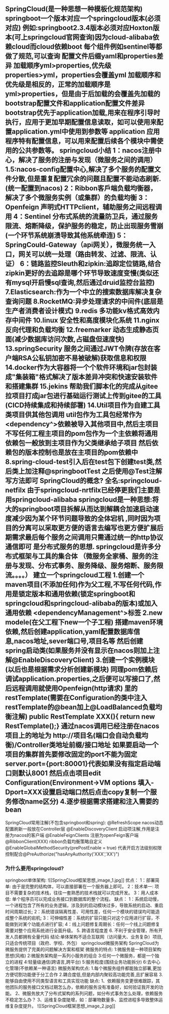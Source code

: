 SpringCloud(是一种思想一种模板化规范架构)
springboot一个版本对应一个springcloud版本(必须对应)
例如:springboot2.3.4版本必须对应Hoxton版本(可上springcloud官网查询)因为cloud-alibaba依赖cloud而cloud依赖boot
每个组件例如sentinel等都做了规范,可以查询
配置文件后缀yaml和properties差异
加载顺序yml>properties,优先级properties>yml，properties会覆盖yml
加载顺序和优先级是相反的，正常的加载顺序是yml>properties，但是由于后加载的会覆盖先加载的
bootstrap配置文件和application配置文件差异
bootstrap优先于application加载,用来在程序引导时执行，应用于更加早期配置信息读取，如可以使用来配置application.yml中使用到参数等
application 应用程序特有配置信息，可以用来配置后续各个模块中需使用的公共参数等。
springcloud小结
1：nacos注册中心，解决了服务的注册与发现（微服务之间的调用）
1.5:nacos-config配置中心,解决了多个服务的配置文件分散,但是重复配置冗余的问题且配置不能动态刷新.(统一配置到nacos)
2：Ribbon客戶端负载均衡器，解决了多个微服务实例（或集群）的负载均衡
3：Openfeign 声明式HTTPclient，辅助服务之间远程调用
4：Sentinel 分布式系统的流量防卫兵，通过服务限流、熔断降级，保护服务的稳定，防止出现服务雪崩(一个环节系统崩溃导致其他系统牵连)
5：SpringCould-Gateway（api网关），微服务统一入口，网关可以统一处理（路由转发、过滤、限流、认证）
6：链路监控Sleuth和zipkin:追踪定位链路,结合zipkin更好的去追踪是哪个环节导致速度变慢(类似还有mysql开启慢sql查询,然后通过druid监控台监控)
7.Elasticsearch:作为一个中立的搜索数据库解决复杂查询问题
8.RocketMQ:异步处理请求的中间件(底层是生产者消费者设计模式)
9.redis 多功能kv格式高效内存中间件
10.linux 安全性和高度模块化系统
11.nginx 反向代理和负载均衡
12.freemarker 动态生成静态页面(减少数据库访问次数,占磁盘但速度快)
13.springSecurity 服务之间通过JWT令牌(存放在客户端RSA公私钥加密不易被破解)获取信息和权限
14.docker作为大容器将一个个软件环境和jar包封装成"集装箱"格式解决了版本差异冲突和快速安装软件和搭建集群
15.jekins 帮助我们脚本化的完成从gitee拉项目打成jar包进行基础运行测试上传到gitee的工具(CICD持续集成和持续部署)
14.Util项目作为自建工具类项目供其他包调用
util包作为工具包经常作为<dependency^>依赖被导入其他项目中,然后主项目不写任何工程主项目的pom包作为一个主依赖将通用依赖包一般放到主项目作为父类继承给子项目
然后依赖包的版本控制也是放在主项目的pom依赖中
8.spring-cloud-test引入后在test包下创建test类,然后类上加注释@springbootTest 之后使用@Test注解写方法即可
SpringCloud的概念?
全名:springcloud-netfilx
由于springcloud-nrtfilx已经停更我们主要是用springcloud-alibaba
springcloud是一种思想:将大的springboot项目拆解从而达到解耦合加速启动速度减少因为某个环节问题导致的全体宕机
,同时因为项目的分离可以采取更方便的语言去编写也更方便扩展后期需求最后每个服务之间调用只需通过统一的http协议通信即可 是分布式服务的思想.
springcloud是许多分布式框架与工具的集合体
（微服务全家桶、服务的注册与发现、分布式事务、服务降级、服务熔断、服务限流。。。。）
建立一个springcloud工程
	1.创建一个maven项目(不添加任何)作为父工程,不写任何代码,作用是锁定版本和通用依赖(锁定springboot和springcloud和springcloud-alibaba的版本)或加入通用依赖
	<dependencyManagement^>标签
	2.new modele(在父工程下new一个子工程)
	搭建maven环境依赖,然后创建application,yaml配置数据库信息,nacos地址,sever端口号,项目名等
	然后创建spring启动类(如果服务并没有显示在nacos则加上注解@EnableDiscoveryClient)
	3.创建一个实例模块(以后也是根据需求分析创建新模块)
	同理pom依赖后调试application.properties,之后便可以写接口了,然后远程调用就使用Openfeign(http请求) 里的restTemplate(需要在Configuration的类中注入restTemplate的@bean加上@LoadBalanced负载均衡注解)
	public RestTemplate XXX(){ return new RestTemplate();}
	通过nacos调用已经注册在nacos项目上的地址为
	http://项目名(端口会自动负载均衡)/Controller类地址前缀/接口地址
	如果要启动一个项目的集群首先要修改固定的port不能为固定
	server.port={port:80001}代表如果没有指定启动端口则默认8001 然后点击项目edit Configuration(Environment->VM options 填入-Dport=XXX设置启动端口然后点击copy复制一个服务修改name区分)
	4.逐步根据需求搭建和注入需要的bean
---------------------------------------------------------------------
SpringCloud常用注解(不包含springboot和spring):
	@RefreshScope nacos动态配置刷新一般放在Controller层
	@EnableDiscoveryClient 启动项注解,作用是注册为nacos的客户端
	@EnableFeignClients 注册为openFeign客户端
	@RibbonClient(XXX) ribbon负载均衡策略自定义
	@EnableGlobalMethodSecurity(prePostEnable = true) 代表开启方法级别权限控制配合@PreAuthorize("hasAnyAuthority('XXX','XX')")
### 为什么要用springcloud?
springboot单体架构:
	![[SpringCloud框架思想_image_1.jpg]]
	优点：
	1：部署简单: 由于是完整的结构体，可以直接部署在一个服务器上即可。
	2：技术单一: 项目不需要复杂的技术栈，往往一套熟悉的技术栈就可以完成开发。
	3：用人成本低: 单个程序员可以完成业务接口到数据库的整个流程。
	缺点：
	1：系统启动慢， 一个进程包含了所有的业务逻辑，涉及到的启动模块过多，导致系统的启动、重启时间周期过长;
	2：系统错误隔离性差、可用性差，任何一个模块的错误均可能造成整个系统的宕机;
	3：可伸缩性差：系统的扩容只能只对这个应用进行扩容，不能做到对某个功能点进行扩容;
	4：线上问题修复周期长：任何一个线上问题修复需要对整个应用系统进行全面升级。
	5. 跨语言程度差
	6. 不利于安全管理，所有开发人员都拥有全量代码
	结论:单体架构不适合互联网（访问量大、业务复杂）项目,只适合传统项目（政府、学校、外包）
springcloud微服务架构
SpringCloud为微服务提供了完美的问题解决方案和框架
	微服务的特点:
	1:微服务是一种项目架构思想(风格)
	2:微服务架构是一系列小服务的组合
	3:任何一个微服务，都是一个独立的进程
	4:轻量级通信(跨语言,跨平台)
	5:服务粒度(围绕业务功能拆分)
	6:去中心化管理(不依赖某一种语言)
	微服务架构优点:
	1.每个微服务组件都能独立部署,更加方便切割功能便于分工合作
	2.耦合度低,但是内部内聚较高功能完善,且扩展容易
	3.能够自由使用不同类型语言和工具实现功能
	缺点:
	1、依赖服务变更很难跟踪，其他团队的服务接口文档过期怎么办，依赖的服务没有准备好，如何验证我开发的功能。
	2、微服务放大了分布式架构的系列问题，如分布式事务怎么处理，依赖服务不稳定怎么办？
	3、运维复杂度陡增，如：部署物数量多、监控进程多导致整体运维复杂度提升。
	![[SpringCloud框架思想_image_2.jpg]]